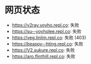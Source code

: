 # 网页状态
- https://v2ray.yoyho.repl.co: 失败
- https://su--yoyholee.repl.co: 失败
- https://veg.linlim.repl.co: 失败 (403)
- https://beaspy--hting.repl.co: 失败
- https://V2.sukure.repl.co: 失败
- https://aro.flinthill.repl.co: 失败
